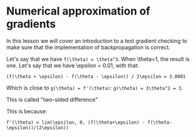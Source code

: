 # Numerical approximation of gradients

In this lesson we will cover an introduction to a test gradient checking to make sure that the implementation of backpropagation is correct.

Let's say that we have `f(\theta) = \theta^3`. When \theta=1, the result is one. Let's say that we have \epsilon = 0.01, with that:

```
(f(\theta + \epsilon) - f(\theta - \epsilon)) / 2\epsilon = 3.0001
```

Which is close to `g(\theta) = f'(\theta)`: `g(\theta) = 3\theta^2 = 3`.

This is called "two-sided difference"

This is because:

```
f'(\theta) = lim(\epsilon, 0, (f(\theta+\epsilon) - f(\theta-\epsilon))/(2\epsilon))
```
